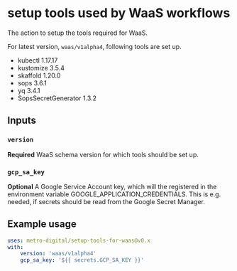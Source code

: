 # setup tools used by WaaS workflows

The action to setup the tools required for WaaS.

For latest version, `waas/v1alpha4`, following tools are set up.

- kubectl 1.17.17
- kustomize 3.5.4
- skaffold 1.20.0
- sops 3.6.1
- yq 3.4.1
- SopsSecretGenerator 1.3.2

## Inputs

### `version`

**Required** WaaS schema version for which tools should be set up.

### `gcp_sa_key`

**Optional** A Google Service Account key, which will the registered in the environment variable GOOGLE_APPLICATION_CREDENTIALS. This is e.g. needed, if secrets should be read from the Google Secret Manager.
## Example usage

```yaml
uses: metro-digital/setup-tools-for-waas@v0.x
with:
    version: 'waas/v1alpha4'
    gcp_sa_key: '${{ secrets.GCP_SA_KEY }}'
```
